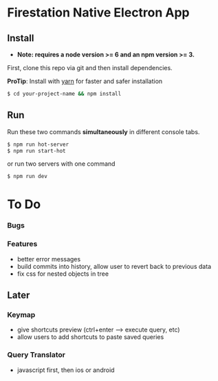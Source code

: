 # Firestation Native Electron App

## Install

* **Note: requires a node version >= 6 and an npm version >= 3.**

First, clone this repo via git and then install dependencies.

**ProTip**: Install with [yarn](https://github.com/yarnpkg/yarn) for faster and safer installation

```bash
$ cd your-project-name && npm install
```

## Run

Run these two commands __simultaneously__ in different console tabs.

```bash
$ npm run hot-server
$ npm run start-hot
```

or run two servers with one command

```bash
$ npm run dev
```

# To Do

### Bugs

### Features
* better error messages
* build commits into history, allow user to revert back to previous data
* fix css for nested objects in tree

## Later

### Keymap
* give shortcuts preview (ctrl+enter --> execute query, etc)
* allow users to add shortcuts to paste saved queries

### Query Translator
* javascript first, then ios or android
